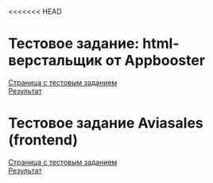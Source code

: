 <<<<<<< HEAD

# Тестовое задание: html-верстальщик от Appbooster

[Страница с тестовым заданием](https://github.com/appbooster/test-assignments/blob/master/tasks/html-css.md) <br/>
[Результат](https://bektemirovkam.github.io/Appbooster/)

# Тестовое задание Aviasales (frontend)

[Страница с тестовым заданием](https://github.com/KosyanMedia/test-tasks/tree/master/aviasales_frontend) <br/>
[Результат](https://bektemirovkam.github.io/Aviasales/)
